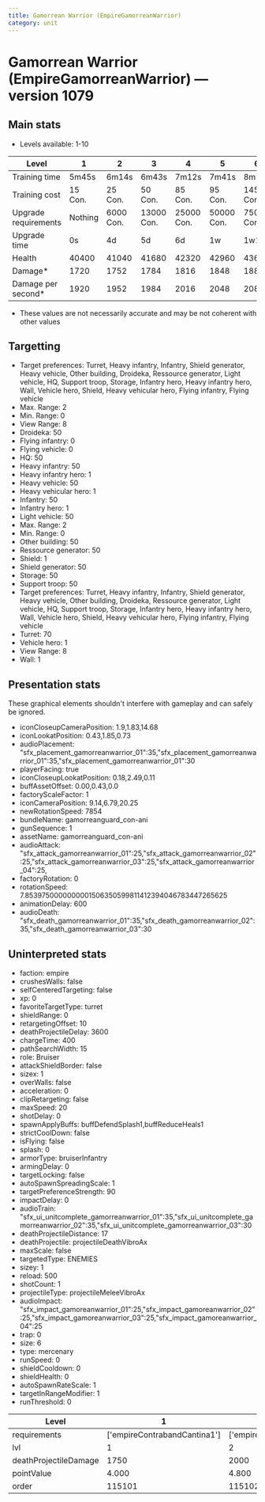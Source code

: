```yaml
---
title: Gamorrean Warrior (EmpireGamorreanWarrior)
category: unit
---
```


# Gamorrean Warrior (EmpireGamorreanWarrior) — version 1079

## Main stats

  * Levels available: 1-10

|Level               |1      |2        |3         |4         |5         |6         |7         |8          |9          |10         |
|--------------------|-------|---------|----------|----------|----------|----------|----------|-----------|-----------|-----------|
|Training time       |5m45s  |6m14s    |6m43s     |7m12s     |7m41s     |8m10s     |8m39s     |9m8s       |9m37s      |10m        |
|Training cost       |15 Con.|25 Con.  |50 Con.   |85 Con.   |95 Con.   |145 Con.  |190 Con.  |265 Con.   |360 Con.   |720 Con.   |
|Upgrade requirements|Nothing|6000 Con.|13000 Con.|25000 Con.|50000 Con.|75000 Con.|85000 Con.|135000 Con.|140000 Con.|190000 Con.|
|Upgrade time        |0s     |4d       |5d        |6d        |1w        |1w1d      |1w2d      |1w3d       |1w4d       |1w5d       |
|Health              |40400  |41040    |41680     |42320     |42960     |43600     |45520     |46800      |48080      |50000      |
|Damage*             |1720   |1752     |1784      |1816      |1848      |1880      |1976      |2040       |2104       |2200       |
|Damage per second*  |1920   |1952     |1984      |2016      |2048      |2080      |2176      |2240       |2304       |2400       |

* These values are not necessarily accurate and may be not coherent with other values

## Targetting

  * Target preferences: Turret, Heavy infantry, Infantry, Shield generator, Heavy vehicle, Other building, Droideka, Ressource generator, Light vehicle, HQ, Support troop, Storage, Infantry hero, Heavy infantry hero, Wall, Vehicle hero, Shield, Heavy vehicular hero, Flying infantry, Flying vehicle
  * Max. Range: 2
  * Min. Range: 0
  * View Range: 8
  * Droideka: 50
  * Flying infantry: 0
  * Flying vehicle: 0
  * HQ: 50
  * Heavy infantry: 50
  * Heavy infantry hero: 1
  * Heavy vehicle: 50
  * Heavy vehicular hero: 1
  * Infantry: 50
  * Infantry hero: 1
  * Light vehicle: 50
  * Max. Range: 2
  * Min. Range: 0
  * Other building: 50
  * Ressource generator: 50
  * Shield: 1
  * Shield generator: 50
  * Storage: 50
  * Support troop: 50
  * Target preferences: Turret, Heavy infantry, Infantry, Shield generator, Heavy vehicle, Other building, Droideka, Ressource generator, Light vehicle, HQ, Support troop, Storage, Infantry hero, Heavy infantry hero, Wall, Vehicle hero, Shield, Heavy vehicular hero, Flying infantry, Flying vehicle
  * Turret: 70
  * Vehicle hero: 1
  * View Range: 8
  * Wall: 1

## Presentation stats

These graphical elements shouldn't interfere with gameplay and can safely be ignored.

  * iconCloseupCameraPosition: 1.9,1.83,14.68
  * iconLookatPosition: 0.43,1.85,0.73
  * audioPlacement: "sfx_placement_gamorreanwarrior_01":35,"sfx_placement_gamorreanwarrior_01":35,"sfx_placement_gamorreanwarrior_01":30
  * playerFacing: true
  * iconCloseupLookatPosition: 0.18,2.49,0.11
  * buffAssetOffset: 0.00,0.43,0.0
  * factoryScaleFactor: 1
  * iconCameraPosition: 9.14,6.79,20.25
  * newRotationSpeed: 7854
  * bundleName: gamorreanguard_con-ani
  * gunSequence: 1
  * assetName: gamorreanguard_con-ani
  * audioAttack: "sfx_attack_gamorreanwarrior_01":25,"sfx_attack_gamorreanwarrior_02":25,"sfx_attack_gamorreanwarrior_03":25,"sfx_attack_gamorreanwarrior_04":25,
  * factoryRotation: 0
  * rotationSpeed: 7.8539750000000001506350599811412394046783447265625
  * animationDelay: 600
  * audioDeath: "sfx_death_gamorreanwarrior_01":35,"sfx_death_gamorreanwarrior_02":35,"sfx_death_gamorreanwarrior_03":30

## Uninterpreted stats

  * faction: empire
  * crushesWalls: false
  * selfCenteredTargeting: false
  * xp: 0
  * favoriteTargetType: turret
  * shieldRange: 0
  * retargetingOffset: 10
  * deathProjectileDelay: 3600
  * chargeTime: 400
  * pathSearchWidth: 15
  * role: Bruiser
  * attackShieldBorder: false
  * sizex: 1
  * overWalls: false
  * acceleration: 0
  * clipRetargeting: false
  * maxSpeed: 20
  * shotDelay: 0
  * spawnApplyBuffs: buffDefendSplash1,buffReduceHeals1
  * strictCoolDown: false
  * isFlying: false
  * splash: 0
  * armorType: bruiserInfantry
  * armingDelay: 0
  * targetLocking: false
  * autoSpawnSpreadingScale: 1
  * targetPreferenceStrength: 90
  * impactDelay: 0
  * audioTrain: "sfx_ui_unitcomplete_gamorreanwarrior_01":35,"sfx_ui_unitcomplete_gamorreanwarrior_02":35,"sfx_ui_unitcomplete_gamorreanwarrior_03":30
  * deathProjectileDistance: 17
  * deathProjectile: projectileDeathVibroAx
  * maxScale: false
  * targetedType: ENEMIES
  * sizey: 1
  * reload: 500
  * shotCount: 1
  * projectileType: projectileMeleeVibroAx
  * audioImpact: "sfx_impact_gamoreanwarrior_01":25,"sfx_impact_gamoreanwarrior_02":25,"sfx_impact_gamoreanwarrior_03":25,"sfx_impact_gamoreanwarrior_04":25
  * trap: 0
  * size: 6
  * type: mercenary
  * runSpeed: 0
  * shieldCooldown: 0
  * shieldHealth: 0
  * autoSpawnRateScale: 1
  * targetInRangeModifier: 1
  * runThreshold: 0

|Level                |1                           |2                    |3                    |4                    |5                    |6                    |7                    |8                    |9                    |10                    |
|---------------------|----------------------------|---------------------|---------------------|---------------------|---------------------|---------------------|---------------------|---------------------|---------------------|----------------------|
|requirements         |['empireContrabandCantina1']|['empireOffenseLab2']|['empireOffenseLab3']|['empireOffenseLab4']|['empireOffenseLab5']|['empireOffenseLab6']|['empireOffenseLab7']|['empireOffenseLab8']|['empireOffenseLab9']|['empireOffenseLab10']|
|lvl                  |1                           |2                    |3                    |4                    |5                    |6                    |7                    |8                    |9                    |10                    |
|deathProjectileDamage|1750                        |2000                 |2250                 |2500                 |2750                 |3000                 |3250                 |3500                 |3750                 |4000                  |
|pointValue           |4.000                       |4.800                |5.600                |6.400                |7.200                |8.000                |8.800                |9.600                |10.400               |12.000                |
|order                |115101                      |115102               |115103               |115104               |115105               |115106               |115107               |115108               |115109               |115110                |

